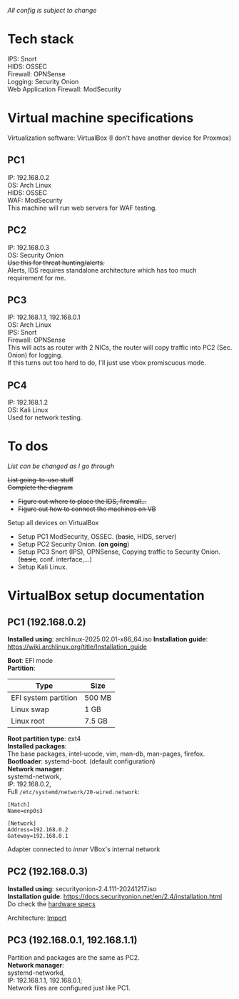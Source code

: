 _All config is subject to change_

# Tech stack

IPS: Snort  
HIDS: OSSEC  
Firewall: OPNSense  
Logging: Security Onion  
Web Application Firewall: ModSecurity  

# Virtual machine specifications

Virtualization software: VirtualBox (I don't have another device for Proxmox)

## PC1

IP: 192.168.0.2  
OS: Arch Linux  
HIDS: OSSEC  
WAF: ModSecurity  
This machine will run web servers for WAF testing.  

## PC2

IP: 192.168.0.3  
OS: Security Onion  
~~Use this for threat hunting/alerts.~~  
Alerts, IDS requires standalone architecture which has too much requirement for me.   

## PC3

IP: 192.168.1.1, 192.168.0.1  
OS: Arch Linux  
IPS: Snort  
Firewall: OPNSense  
This will acts as router with 2 NICs, the router will copy traffic into PC2 (Sec. Onion) for logging.  
If this turns out too hard to do, I'll just use vbox promiscuous mode.

## PC4

IP: 192.168.1.2  
OS: Kali Linux  
Used for network testing.
  
# To dos

_List can be changed as I go through_

~~List going-to-use stuff~~  
~~Complete the diagram~~  
- ~~Figure out where to place the IDS, firewall...~~  
- ~~Figure out how to connect the machines on VB~~   

Setup all devices on VirtualBox  

- Setup PC1 ModSecurity, OSSEC. (~~basic~~, HIDS, server)
- Setup PC2 Security Onion. (**on going**)
- Setup PC3 Snort (IPS), OPNSense, Copying traffic to Security Onion. (~~basic~~, conf. interface,...)
- Setup Kali Linux.

# VirtualBox setup documentation

## PC1 (192.168.0.2)

**Installed using**: archlinux-2025.02.01-x86_64.iso
**Installation guide**: https://wiki.archlinux.org/title/Installation_guide

**Boot**: EFI mode  
**Partition**:

| Type | Size |
| --- | --- |
| EFI system partition | 500 MB |
| Linux swap | 1 GB |
| Linux root | 7.5 GB |

**Root partition type**: ext4  
**Installed packages**:  
The base packages, intel-ucode, vim, man-db, man-pages, firefox.   
**Bootloader**: systemd-boot. (default configuration)  
**Network manager**:  
systemd-network,  
IP: 192.168.0.2,  
Full `/etc/systemd/network/20-wired.network`:  

```
[Match]
Name=enp0s3

[Network]
Address=192.168.0.2
Gateway=192.168.0.1
```

Adapter connected to *inner* VBox's internal network

## PC2 (192.168.0.3)

**Installed using**: securityonion-2.4.111-20241217.iso  
**Installation guide**: https://docs.securityonion.net/en/2.4/installation.html   
Do check the [hardware specs](https://docs.securityonion.net/en/2.4/hardware.html)

Architecture: [Import](https://docs.securityonion.net/en/2.4/architecture.html#import)  

## PC3 (192.168.0.1, 192.168.1.1)

Partition and packages are the same as PC2.  
**Network manager**:  
systemd-networkd,  
IP: 192.168.1.1, 192.168.0.1;  
Network files are configured just like PC1.

